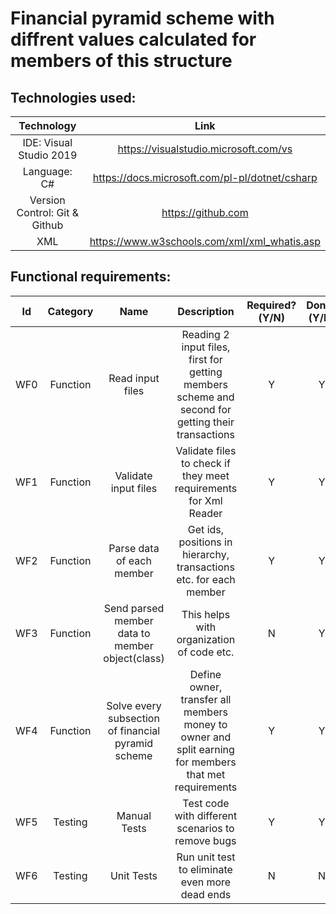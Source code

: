 # Financial pyramid scheme with diffrent values calculated for members of this structure

## Technologies used:

| Technology | Link |
| :---: | :---: |
| IDE: Visual Studio 2019 | https://visualstudio.microsoft.com/vs |
| Language: C# | https://docs.microsoft.com/pl-pl/dotnet/csharp |
| Version Control: Git & Github | https://github.com |
| XML| https://www.w3schools.com/xml/xml_whatis.asp |

## Functional requirements:

| Id | Category | Name | Description | Required?(Y/N) | Done?(Y/N) |
| :---: | :---: | :---: | :---: | :---: | :---: |
| WF0 | Function | Read input files | Reading 2 input files, first for getting members scheme and second for getting their transactions | Y | Y |
| WF1 | Function | Validate input files | Validate files to check if they meet requirements for Xml Reader | Y | Y |
| WF2 | Function | Parse data of each member | Get ids, positions in hierarchy, transactions etc. for each member | Y | Y |
| WF3 | Function | Send parsed member data to member object(class) | This helps with organization of code etc. | N | Y |
| WF4 | Function | Solve every subsection of financial pyramid scheme | Define owner, transfer all members money to owner and split earning for members that met requirements | Y | Y |
| WF5 | Testing | Manual Tests | Test code with different scenarios to remove bugs | Y | Y |
| WF6 | Testing | Unit Tests | Run unit test to eliminate even more dead ends | N | N |
